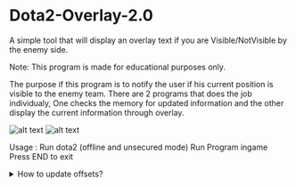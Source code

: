 # Dota2-Overlay-2.0
 A simple tool that will display an overlay text if you are Visible/NotVisible by the enemy side.

Note:
This program is made for educational purposes only.

The purpose if this program is to notify the user if his current position is visible to the enemy team.
There are 2 programs that does the job individualy, One checks the memory for updated information and the other display the current information through overlay.

![alt text](https://i.ibb.co/T8TFdsH/Screenshot-12.png)
![alt text](https://i.ibb.co/b2x1WW2/Screenshot-13.png)


Usage :
Run dota2 (offline and unsecured mode)
Run Program ingame
Press END to exit

<details>
<summary>How to update offsets?</summary>
<br>
Scan for p_TagVisibleByEnemy using these values (Not Visible = 06(radiant team) , 10(dire team) ; Visible = 14) should get at least 3 results.
There is only 1 address that we need, filter it out by using "Find out what accesses this address". there should only be 2 address listed(try to change the value)
![alt text](https://github.com/skrixx68/Dota2-Overlay-2.0/blob/master/tut%20img/tut1.PNG?raw=true)

Generate a pointermap, after that select pointer scan for this address
![alt text](https://github.com/skrixx68/Dota2-Overlay-2.0/blob/master/tut%20img/tut2.PNG?raw=true)
![alt text](https://github.com/skrixx68/Dota2-Overlay-2.0/blob/master/tut%20img/tut3.PNG?raw=true)

Select the generated pointermap, then press ok
![alt text](https://github.com/skrixx68/Dota2-Overlay-2.0/blob/master/tut%20img/tut4.PNG?raw=true)

Rescan pointerlist, input the address of vbe then check the Must start with offsets and insert the values shown in the img 
![alt text](https://github.com/skrixx68/Dota2-Overlay-2.0/blob/master/tut%20img/tut5.PNG?raw=true)

There should be only 2 results, either of them works but i recommend choosing the one with 0x170 value.
![alt text](https://github.com/skrixx68/Dota2-Overlay-2.0/blob/master/tut%20img/tut6.PNG?raw=true)

create/update the offsets.ini with your updated offset(should be in the same directory as the exe file).
![alt text](https://github.com/skrixx68/Dota2-Overlay-2.0/blob/master/tut%20img/tut7.PNG?raw=true)
</details>
